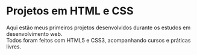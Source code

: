 # Projetos em HTML e CSS

Aqui estão meus primeiros projetos desenvolvidos durante os estudos em desenvolvimento web.  
Todos foram feitos com HTML5 e CSS3, acompanhando cursos e práticas livres.
